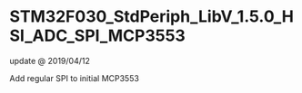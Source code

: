 # STM32F030_StdPeriph_LibV_1.5.0_HSI_ADC_SPI_MCP3553

update @ 2019/04/12

Add regular SPI to initial MCP3553
